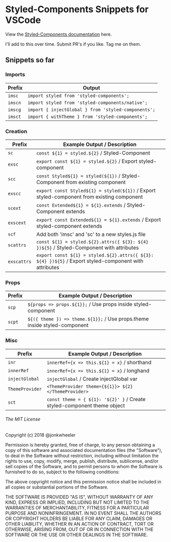 # Styled-Components Snippets for VSCode

View the [Styled-Components documentation](https://www.styled-components.com/docs) here.

I'll add to this over time. Submit PR's if you like. Tag me on them.

## Snippets so far

### Imports

| Prefix  | Output                                              |
| ------- | --------------------------------------------------- |
| `imsc`  | `import styled from 'styled-components';`           |
| `imscn` | `import styled from 'styled-components/native';`    |
| `imscg` | `import { injectGlobal } from 'styled-components';` |
| `imsct` | `import { withTheme } from 'styled-components';`    |

### Creation

| Prefix      | Example Output / Description                                                                          |
| ----------- | ----------------------------------------------------------------------------------------------------- |
| `sc`        | `const ${1} = styled.${2}` / Styled-Component                                                         |
| `exsc`      | `export const ${1} = styled.${2}` / Export styled-component                                           |
| `scc`       | `const Styled${1} = styled(${1})` / Styled-Component from existing component                          |
| `exscc`     | `export const Styled${1} = styled(${1})` / Export styled-component from existing component            |
| `scext`     | `const Extended${1} = ${1}.extends` / Styled-Component extends                                        |
| `exscext`   | `export const Extended${1} = ${1}.extends` / Export styled-component extends                          |
| `scf`       | Add both 'imsc' and 'sc' to a new styles.js file                                                      |
| `scattrs`   | `const ${1} = styled.${2}.attrs({ ${3}: ${4} })${5}` / Styled-Component with attributes               |
| `exscattrs` | `export const ${1} = styled.${2}.attrs({ ${3}: ${4} })${5}` / Export styled-component with attributes |

### Props

| Prefix | Example Output / Description                                              |
| ------ | ------------------------------------------------------------------------- |
| `scp`  | `${props => props.${1}};` / Use props inside styled-component             |
| `scpt` | `${({ theme }) => theme.${1}};` / Use props.theme inside styled-component |

### Misc

| Prefix          | Example Output / Description                                            |
| --------------- | ----------------------------------------------------------------------- |
| `inr`           | `innerRef={x => this.${1} = x}` / shorthand                             |
| `innerRef`      | `innerRef={x => this.${1} = x}` / longhand                              |
| `injectGlobal`  | `injectGlobal` / Create injectGlobal var                                |
| `ThemeProvider` | `<ThemeProvider theme={${1}}> ${2} </ThemeProvider>`                    |
| `sct`           | `const theme = { ${1}: '${2}' }` / Create styled-component theme object |

###### The MIT License

Copyright (c) 2018 @jonkwheeler

Permission is hereby granted, free of charge, to any person obtaining a copy of this software and associated documentation files (the "Software"), to deal in the Software without restriction, including without limitation the rights to use, copy, modify, merge, publish, distribute, sublicense, and/or sell copies of the Software, and to permit persons to whom the Software is furnished to do so, subject to the following conditions:

The above copyright notice and this permission notice shall be included in all copies or substantial portions of the Software.

THE SOFTWARE IS PROVIDED "AS IS", WITHOUT WARRANTY OF ANY KIND, EXPRESS OR IMPLIED, INCLUDING BUT NOT LIMITED TO THE WARRANTIES OF MERCHANTABILITY, FITNESS FOR A PARTICULAR PURPOSE AND NONINFRINGEMENT. IN NO EVENT SHALL THE AUTHORS OR COPYRIGHT HOLDERS BE LIABLE FOR ANY CLAIM, DAMAGES OR OTHER LIABILITY, WHETHER IN AN ACTION OF CONTRACT, TORT OR OTHERWISE, ARISING FROM, OUT OF OR IN CONNECTION WITH THE SOFTWARE OR THE USE OR OTHER DEALINGS IN THE SOFTWARE.
